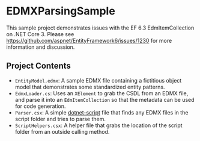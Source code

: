 # EDMXParsingSample
This sample project demonstrates issues with the EF 6.3 EdmItemCollection on .NET Core 3. Please see https://github.com/aspnet/EntityFramework6/issues/1230 for more information and discussion.

## Project Contents
- `EntityModel.edmx`: A sample EDMX file containing a fictitious object model that demonstrates some standardized entity patterns.
- `EdmxLoader.cs`: Uses an `XElement` to grab the CSDL from an EDMX file, and parse it into an `EdmItemCollection` so that the metadata can be used for code generation.
- `Parser.csx`: A simple [dotnet-script](https://github.com/filipw/dotnet-script) file that finds any EDMX files in the script folder and tries to parse them.
- `ScriptHelpers.csx`: A helper file that grabs the location of the script folder from an outside calling method.
